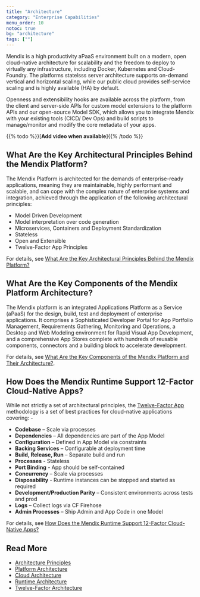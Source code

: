 ```yaml
---
title: "Architecture"
category: "Enterprise Capabilities"
menu_order: 10
notoc: true
bg: "architecture"
tags: [""]
---
```


Mendix is a high productivity aPaaS environment built on a modern, open cloud-native architecture for scalability and the freedom to deploy to virtually any infrastructure, including Docker, Kubernetes and Cloud-Foundry. The platforms statelsss server architecture supports on-demand vertical and horizontal scaling, while our public cloud provides self-service scaling and is highly available (HA) by default.

Openness and extensibility hooks are available across the platform, from the client and server-side APIs for custom model extensions to the platform APIs and our open-source Model SDK, which allows you to integrate Mendix with your existing tools (CICD/ Dev Ops) and build scripts to manage/monitor and modify the core metadata of your apps.

{{% todo %}}[**Add video when available**]{{% /todo %}}

## What Are the Key Architectural Principles Behind the Mendix Platform?

The Mendix Platform is architected for the demands of enterprise-ready applications, meaning they are maintainable, highly performant and scalable, and can cope with the complex nature of enterprise systems and integration, achieved through the application of the following architectural principles:

* Model Driven Development
* Model interpretation over code generation
* Microservices, Containers and Deployment Standardization
* Stateless
* Open and Extensible
* Twelve-Factor App Principles

For details, see [What Are the Key Architectural Principles Behind the Mendix Platform?](architecture-principles#key-principles)

## What Are the Key Components of the Mendix Platform Architecture?

The Mendix platform is an integrated Applications Platform as a Service (aPaaS) for the design, build, test and deployment of enterprise applications. It comprises a Sophisticated Developer Portal for App Portfolio Management, Requirements Gathering, Monitoring and Operations, a Desktop and Web Modeling environment for Rapid Visual App Development, and a comprehensive App Stores complete with hundreds of reusable components, connectors and a building block to accelerate development.   

For details, see [What Are the Key Components of the Mendix Platform and Their Architecture?](architecture-platform#key-components).

## How Does the Mendix Runtime Support 12-Factor Cloud-Native Apps?

While not strictly a set of architectural principles, the [Twelve-Factor App](https://12factor.net/) methodology is a set of best practices for cloud-native applications covering: -

* **Codebase** – Scale via processes
* **Dependencies** – All dependencies are part of the App Model
* **Configuration** – Defined in App Model via constraints
* **Backing Services** – Configurable at deployment time
* **Build, Release, Run** – Separate build and run
* **Processes** - Stateless
* **Port Binding** - App should be self-contained
* **Concurrency** – Scale via processes
* **Disposability** - Runtime instances can be stopped and started as required
* **Development/Production Parity** – Consistent environments across tests and prod
* **Logs** – Collect logs via CF Firehose
* **Admin Processes** – Ship Admin and App Code in one Model

For details, see [How Does the Mendix Runtime Support 12-Factor Cloud-Native Apps?](architecture-12-factor#12-factor)

## Read More

* [Architecture Principles](architecture-principles)
* [Platform Architecture](architecture-platform)
* [Cloud Architecture](architecture-cloud)
* [Runtime Architecture](architecture-runtime)
* [Twelve-Factor Architecture](architecture-12-factor)
